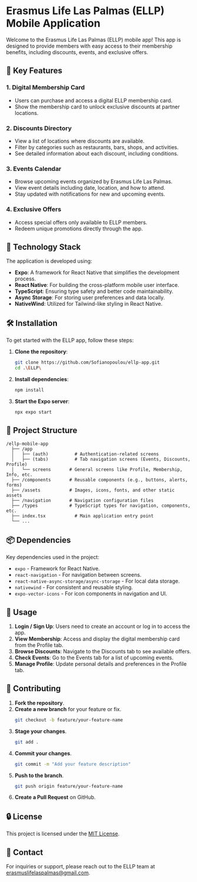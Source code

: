 # Erasmus Life Las Palmas (ELLP) Mobile Application

Welcome to the Erasmus Life Las Palmas (ELLP) mobile app! This app is designed to provide members with easy access to their membership benefits, including discounts, events, and exclusive offers.

## 🌟 Key Features

### 1. **Digital Membership Card**
   - Users can purchase and access a digital ELLP membership card.
   - Show the membership card to unlock exclusive discounts at partner locations.

### 2. **Discounts Directory**
   - View a list of locations where discounts are available.
   - Filter by categories such as restaurants, bars, shops, and activities.
   - See detailed information about each discount, including conditions.

### 3. **Events Calendar**
   - Browse upcoming events organized by Erasmus Life Las Palmas.
   - View event details including date, location, and how to attend.
   - Stay updated with notifications for new and upcoming events.

### 4. **Exclusive Offers**
   - Access special offers only available to ELLP members.
   - Redeem unique promotions directly through the app.

## 🚀 Technology Stack

The application is developed using:
- **Expo**: A framework for React Native that simplifies the development process.
- **React Native**: For building the cross-platform mobile user interface.
- **TypeScript**: Ensuring type safety and better code maintainability.
- **Async Storage**: For storing user preferences and data locally.
- **NativeWind**: Utilized for Tailwind-like styling in React Native.

## 🛠️ Installation

To get started with the ELLP app, follow these steps:

1. **Clone the repository**:
   ```bash
   git clone https://github.com/Sofianopoulou/ellp-app.git
   cd .\ELLP\
   ```

2. **Install dependencies**:
   ```bash
   npm install
   ```

3. **Start the Expo server**:
   ```bash
   npx expo start
   ```

## 🧩 Project Structure

```
/ellp-mobile-app
  ├── /app
  │   ├── (auth)          # Authentication-related screens
  │   ├── (tabs)          # Tab navigation screens (Events, Discounts, Profile)
  │   └── screens       # General screens like Profile, Membership, Info, etc.
  ├── /components       # Reusable components (e.g., buttons, alerts, forms)
  ├── /assets           # Images, icons, fonts, and other static assets
  ├── /navigation       # Navigation configuration files
  ├── /types            # TypeScript types for navigation, components, etc.
  ├── index.tsx           # Main application entry point
  └── ...
```

## 📦 Dependencies

Key dependencies used in the project:
- `expo` - Framework for React Native.
- `react-navigation` - For navigation between screens.
- `react-native-async-storage/async-storage` - For local data storage.
- `nativewind` - For consistent and reusable styling.
- `expo-vector-icons` - For icon components in navigation and UI.

## 📱 Usage

1. **Login / Sign Up**: Users need to create an account or log in to access the app.
2. **View Membership**: Access and display the digital membership card from the Profile tab.
3. **Browse Discounts**: Navigate to the Discounts tab to see available offers.
4. **Check Events**: Go to the Events tab for a list of upcoming events.
5. **Manage Profile**: Update personal details and preferences in the Profile tab.

## 🤝 Contributing

1. **Fork the repository**.
2. **Create a new branch** for your feature or fix.
   ```bash
   git checkout -b feature/your-feature-name
   ```
3. **Stage your changes**.
   ```bash
   git add .
   ```
4. **Commit your changes**.
   ```bash
   git commit -m "Add your feature description"
   ```
5. **Push to the branch**.
   ```bash
   git push origin feature/your-feature-name
   ```
6. **Create a Pull Request** on GitHub.

## 🔒 License

This project is licensed under the [MIT License](LICENSE).

## 📧 Contact

For inquiries or support, please reach out to the ELLP team at [erasmuslifelaspalmas@gmail.com](mailto:erasmuslifelaspalmas@gmail.com).
